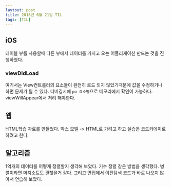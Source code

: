 ```yaml
---
laytout: post
title: 2018년 6월 21일 TIL
tags: [TIL]
---
```


## iOS
테이블 뷰를 사용할때 다른 뷰에서 데이터를 가지고 오는 어플리케이션 만드는 것을 진행하였다.

### viewDidLoad
여기서는 View컨트롤러의 요소들이 완전히 로드 되지 않았기때문에 값을 수정하거나 하면 문제가 될 수 있다.
디버깅시에 `po 요소명`으로 메모리에서 확인이 가능하다. viewWillAppear에서 처리 해야한다.

## 웹
HTML학습 자료를 만들었다. 박스 모델 -> HTML로 가려고 하고 실습은 코드카데미로 하려고 한다.

## 알고리즘
1억개의 데이터를 어떻게 정렬할지 생각해 보았다. 기수 정렬 같은 방법을 생각했다. 병렬이라면 머지소트도 괜찮을거 같다. 그리고 면접에서 이진탐색 코드가 바로 나오지 않아서 연습해 보았다.
